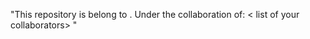 "This repository is belong to <your name>.
Under the collaboration of: 
< list of your collaborators> "